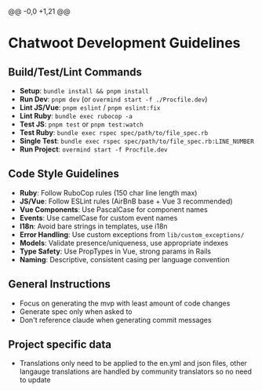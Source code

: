 @@ -0,0 +1,21 @@
# Chatwoot Development Guidelines

## Build/Test/Lint Commands
- **Setup**: `bundle install && pnpm install` 
- **Run Dev**: `pnpm dev` (or `overmind start -f ./Procfile.dev`)
- **Lint JS/Vue**: `pnpm eslint` / `pnpm eslint:fix`
- **Lint Ruby**: `bundle exec rubocop -a`
- **Test JS**: `pnpm test` or `pnpm test:watch`
- **Test Ruby**: `bundle exec rspec spec/path/to/file_spec.rb` 
- **Single Test**: `bundle exec rspec spec/path/to/file_spec.rb:LINE_NUMBER`
- **Run Project**: `overmind start -f Procfile.dev`

## Code Style Guidelines
- **Ruby**: Follow RuboCop rules (150 char line length max)
- **JS/Vue**: Follow ESLint rules (AirBnB base + Vue 3 recommended)
- **Vue Components**: Use PascalCase for component names
- **Events**: Use camelCase for custom event names
- **I18n**: Avoid bare strings in templates, use i18n
- **Error Handling**: Use custom exceptions from `lib/custom_exceptions/`
- **Models**: Validate presence/uniqueness, use appropriate indexes
- **Type Safety**: Use PropTypes in Vue, strong params in Rails
- **Naming**: Descriptive, consistent casing per language convention

## General Instructions
- Focus on generating the mvp with least amount of code changes
- Generate spec only when asked to
- Don't reference claude when generating commit messages

## Project specific data
- Translations only need to be applied to the en.yml and json files, other langauge translations are handled by community translators so no need to update
